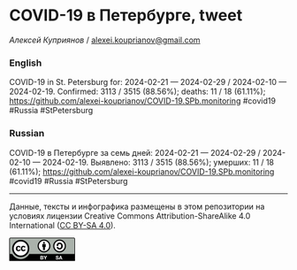 # COVID-19 в Петербурге, tweet

*Алексей Куприянов* / <alexei.kouprianov@gmail.com>

### English

<!-- COVID-19 in St. Petersburg for: 2024-02-21 --- 2024-02-29 / 2024-02-10 --- 2024-02-19. Сonfirmed: 3113 / 3515 (88.56%); hospitalized:  /   (); deaths: 11 / 18 (61.11%); https://github.com/alexei-kouprianov/COVID-19.SPb.monitoring #covid19 #Russia #StPetersburg -->

COVID-19 in St. Petersburg for: 2024-02-21 — 2024-02-29 / 2024-02-10 —
2024-02-19. Сonfirmed: 3113 / 3515 (88.56%); deaths: 11 / 18 (61.11%);
<https://github.com/alexei-kouprianov/COVID-19.SPb.monitoring> \#covid19
\#Russia \#StPetersburg

### Russian

<!-- COVID-19 в Петербурге за семь дней: 2024-02-21 --- 2024-02-29 / 2024-02-10 --- 2024-02-19. Выявлено: 3113 / 3515 (88.56%); госпитализировано:  /   (); умерших: 11 / 18 (61.11%); https://github.com/alexei-kouprianov/COVID-19.SPb.monitoring #covid19 #Russia #StPetersburg -->

COVID-19 в Петербурге за семь дней: 2024-02-21 — 2024-02-29 / 2024-02-10
— 2024-02-19. Выявлено: 3113 / 3515 (88.56%); умерших: 11 / 18 (61.11%);
<https://github.com/alexei-kouprianov/COVID-19.SPb.monitoring> \#covid19
\#Russia \#StPetersburg

------------------------------------------------------------------------

Данные, тексты и инфографика размещены в этом репозитории на условиях
лицензии Creative Commons Attribution-ShareAlike 4.0 International ([CC
BY-SA 4.0](https://creativecommons.org/licenses/by-sa/4.0/)).

![](../misc/CC-BY-SA-icon.png "CC-BY-SA")
